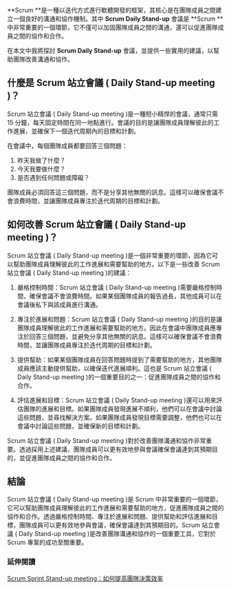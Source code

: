 **Scrum **是一種以迭代方式進行軟體開發的框架，其核心是在團隊成員之間建立一個良好的溝通和協作機制。其中 **Scrum Daily Stand-up** 會議是 **Scrum **中非常重要的一個環節，它不僅可以加固團隊成員之間的溝通，還可以促進團隊成員之間的協作和合作。

在本文中我將探討 **Scrum Daily Stand-up** 會議，並提供一些實用的建議，以幫助團隊改善溝通和協作。

## 什麼是 Scrum 站立會議 ( Daily Stand-up meeting )？

Scrum 站立會議 ( Daily Stand-up meeting )是一種短小精悍的會議，通常只需 15 分鐘，每天固定時間在同一地點進行。會議的目的是讓團隊成員理解彼此的工作進展，並確保下一個迭代周期內的目標和計劃。

在會議中，每個團隊成員都要回答三個問題：

1.  昨天我做了什麼？
2.  今天我要做什麼？
3.  是否遇到任何問題或障礙？

團隊成員必須回答這三個問題，而不是分享其他無關的訊息。這樣可以確保會議不會浪費時間，並讓團隊成員專注於迭代周期的目標和計劃。

## 如何改善 Scrum 站立會議 ( Daily Stand-up meeting )？

Scrum 站立會議 ( Daily Stand-up meeting )是一個非常重要的環節，因為它可以幫助團隊成員理解彼此的工作進展和需要幫助的地方。以下是一些改善 Scrum 站立會議 ( Daily Stand-up meeting )的建議：

1.  嚴格控制時間：Scrum 站立會議 ( Daily Stand-up meeting )需要嚴格控制時間，確保會議不會浪費時間。如果某個團隊成員的報告過長，其他成員可以在會議後私下與該成員進行溝通。

2.  專注於進展和問題：Scrum 站立會議 ( Daily Stand-up meeting )的目的是讓團隊成員理解彼此的工作進展和需要幫助的地方。因此在會議中團隊成員應專注於回答三個問題，並避免分享其他無關的訊息。這樣可以確保會議不會浪費時間，並讓團隊成員專注於迭代周期的目標和計劃。

3.  提供幫助：如果某個團隊成員在回答問題時提到了需要幫助的地方，其他團隊成員應該主動提供幫助，以確保迭代進展順利。這也是 Scrum 站立會議 ( Daily Stand-up meeting )的一個重要目的之一：促進團隊成員之間的協作和合作。

4.  評估進展和目標：Scrum 站立會議 ( Daily Stand-up meeting )還可以用來評估團隊的進展和目標。如果團隊成員發現進展不順利，他們可以在會議中討論這些問題，並尋找解決方案。如果團隊成員發現目標需要調整，他們也可以在會議中討論這些問題，並確保新的目標和計劃。

Scrum 站立會議 ( Daily Stand-up meeting )對於改善團隊溝通和協作非常重要。透過採用上述建議，團隊成員可以更有效地參與會議確保會議達到其預期目的，並促進團隊成員之間的協作和合作。

## 結論

Scrum 站立會議 ( Daily Stand-up meeting )是 Scrum 中非常重要的一個環節，它可以幫助團隊成員理解彼此的工作進展和需要幫助的地方，促進團隊成員之間的協作和合作。透過嚴格控制時間、專注於進展和問題、提供幫助和評估進展和目標，團隊成員可以更有效地參與會議，確保會議達到其預期目的。Scrum 站立會議 ( Daily Stand-up meeting )是改善團隊溝通和協作的一個重要工具，它對於 Scrum 專案的成功至關重要。

### 延伸閱讀

[Scrum Sprint Stand-up meeting：如何提高團隊決策效率](https://pmlife.day/Project/read/scrum-daily-stand-up-meeting-how-to-improve-team-decision-making-efficiency)